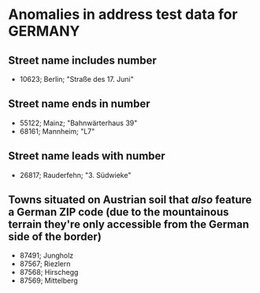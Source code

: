 # Anomalies in address test data for GERMANY

## Street name includes number
* 10623; Berlin; "Straße des 17. Juni"

## Street name ends in number
* 55122; Mainz; "Bahnwärterhaus 39"
* 68161; Mannheim; "L7"

## Street name leads with number
* 26817; Rauderfehn; "3. Südwieke"

## Towns situated on Austrian soil that _also_ feature a German ZIP code (due to the mountainous terrain they're only accessible from the German side of the border)
* 87491; Jungholz
* 87567; Riezlern
* 87568; Hirschegg
* 87569; Mittelberg
